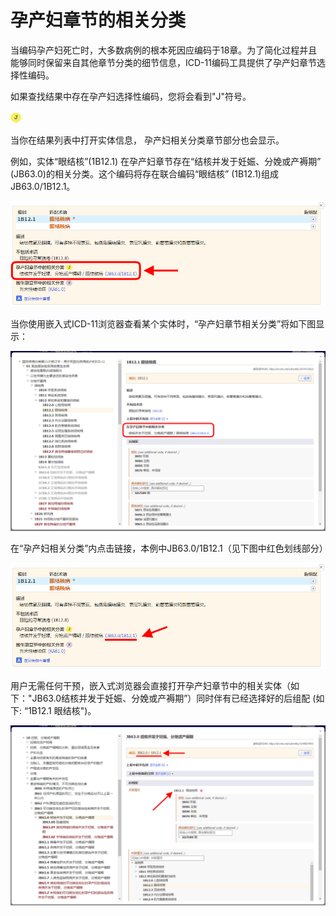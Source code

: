 ﻿# 孕产妇章节的相关分类  

当编码孕产妇死亡时，大多数病例的根本死因应编码于18章。为了简化过程并且能够同时保留来自其他章节分类的细节信息，ICD-11编码工具提供了孕产妇章节选择性编码。 

如果查找结果中存在孕产妇选择性编码，您将会看到"J"符号。

![icon related categories in maternal chapter](img/icon-ml-v4.png "Related categories in maternal chapter")


当你在结果列表中打开实体信息， 孕产妇相关分类章节部分也会显示。   

例如，实体“眼结核”(1B12.1) 在孕产妇章节存在“结核并发于妊娠、分娩或产褥期” (JB63.0)的相关分类。这个编码将存在联合编码“眼结核” (1B12.1)组成JB63.0/1B12.1。

![screenshot of Coding Tool link for related categories in maternal chapter](img/browser-available-maternal-v4.png "Coding Tool link for related categories in maternal chapter")

当你使用嵌入式ICD-11浏览器查看某个实体时，“孕产妇章节相关分类”将如下图显示：

![screenshot of Coding Tool related categories in maternal chapter example](img/browser-available-maternal-integrated-v4.png "Coding Tool related categories in maternal chapter example")

在“孕产妇相关分类”内点击链接，本例中JB63.0/1B12.1（见下图中红色划线部分）

![screenshot of Coding Tool link for related categories in maternal chapter link](img/browser-available-maternal-link-v4.png "Coding Tool link for related categories in maternal chapter link")


用户无需任何干预，嵌入式浏览器会直接打开孕产妇章节中的相关实体（如下："JB63.0结核并发于妊娠、分娩或产褥期”）同时伴有已经选择好的后组配 (如下: “1B12.1 眼结核")。

![screenshot of Coding Tool for related categories in maternal chapter example](img/maternal-v4.png "Coding Tool for related categories in maternal chapter example")
